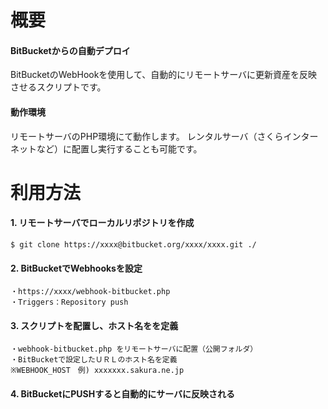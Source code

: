 # 概要

#### BitBucketからの自動デプロイ

BitBucketのWebHookを使用して、自動的にリモートサーバに更新資産を反映させるスクリプトです。

#### 動作環境

リモートサーバのPHP環境にて動作します。
レンタルサーバ（さくらインターネットなど）に配置し実行することも可能です。

# 利用方法

#### 1. リモートサーバでローカルリポジトリを作成

    $ git clone https://xxxx@bitbucket.org/xxxx/xxxx.git ./

#### 2. BitBucketでWebhooksを設定

    ・https://xxxx/webhook-bitbucket.php
    ・Triggers：Repository push

#### 3. スクリプトを配置し、ホスト名をを定義

    ・webhook-bitbucket.php をリモートサーバに配置（公開フォルダ）
    ・BitBucketで設定したＵＲＬのホスト名を定義
    ※WEBHOOK_HOST　例) xxxxxxx.sakura.ne.jp

#### 4. BitBucketにPUSHすると自動的にサーバに反映される

